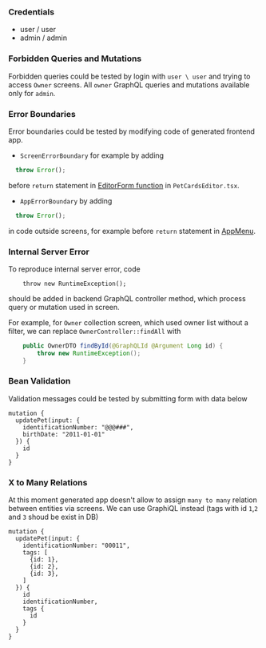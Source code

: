 ### Credentials
* user / user
* admin / admin

### Forbidden Queries and Mutations

Forbidden queries could be tested by login with `user \ user` and trying to access `Owner` screens. 
All `owner` GraphQL queries and mutations available only for `admin`.

### Error Boundaries

Error boundaries could be tested by modifying code of generated frontend app.

* `ScreenErrorBoundary` for example by adding 
```typescript
  throw Error();
```
before `return` statement in [EditorForm function](example-app/src/app/screens/management/PetCardsEditor.tsx#L126-L125) 
in `PetCardsEditor.tsx`.

* `AppErrorBoundary` by adding
```typescript
  throw Error();
```
in code outside screens, for example before `return` statement in [AppMenu](example-app/src/app/menu/Menu.tsx#L363).

### Internal Server Error

To reproduce internal server error, code
```
    throw new RuntimeException();
```
should be added in backend GraphQL controller method, which process query or mutation used in screen.

For example, for `Owner` collection screen, which used owner list without a filter, 
we can replace `OwnerController::findAll` with 

```java
    public OwnerDTO findById(@GraphQLId @Argument Long id) {
        throw new RuntimeException();
    }
```
 
### Bean Validation

Validation messages could be tested by submitting form with data below
```
mutation {
  updatePet(input: {
    identificationNumber: "@@@###",
    birthDate: "2011-01-01"
  }) {
    id
  }
}
```

### X to Many Relations

At this moment generated app doesn't allow to assign `many to many` relation between entities via screens.
We can use GraphiQL instead (tags with id `1`,`2` and `3` shoud be exist in DB)
```
mutation {
  updatePet(input: {
    identificationNumber: "00011",
    tags: [
      {id: 1},
      {id: 2},
      {id: 3},
    ]
  }) {
    id
    identificationNumber,
    tags {
      id
    }
  }
}
```

